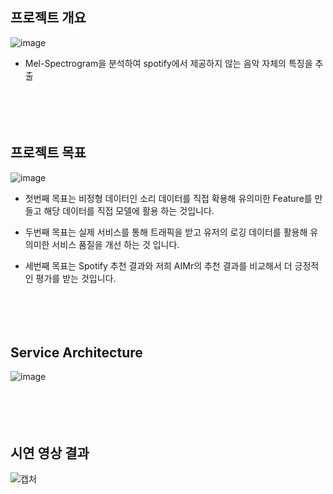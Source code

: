 ## 프로젝트 개요
![image](https://user-images.githubusercontent.com/53855943/217695640-d8089f02-37ae-4f24-b43a-fb32a2bf87f1.png)

- Mel-Spectrogram을 분석하여 spotify에서 제공하지 않는 음악 자체의 특징을 추출
<br/><br/><br/><br/><br/>

## 프로젝트 목표
![image](https://user-images.githubusercontent.com/53855943/217695912-dfaa1b7c-b699-425d-8de8-4d04b6c7631d.png)
- 첫번째 목표는 비정형 데이터인 소리 데이터를 직접 확용해 유의미한 Feature를 만들고 해당 데이터를 직접 모델에 활용 하는 것입니다.

- 두번째 목표는 실제 서비스를 통해 트래픽을 받고 유저의 로깅 데이터를 활용해 유의미한 서비스 품질을 개선 하는 것 입니다.

- 세번째 목표는 Spotify 추천 결과와 저희 AIMr의 추천 결과를 비교해서 더 긍정적인 평가를 받는 것입니다.
<br/><br/><br/><br/><br/>


## Service Architecture
![image](https://user-images.githubusercontent.com/53855943/217695888-205f7172-3e2a-4c05-b641-92ae35ade10a.png)
<br/><br/><br/><br/><br/>


## 시연 영상 결과
![캡처](https://user-images.githubusercontent.com/53855943/217696042-e76ecb54-f855-438c-a53b-f5636dec4846.PNG)
